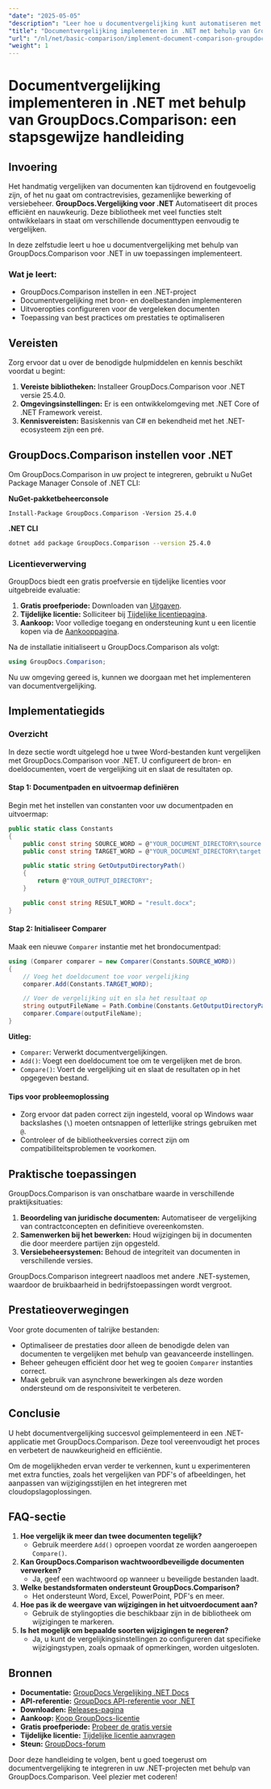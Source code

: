 ```yaml
---
"date": "2025-05-05"
"description": "Leer hoe u documentvergelijking kunt automatiseren met GroupDocs.Comparison voor .NET. Deze stapsgewijze handleiding helpt u bij het naadloos instellen, configureren en uitvoeren van vergelijkingen."
"title": "Documentvergelijking implementeren in .NET met behulp van GroupDocs.Comparison&#58; een stapsgewijze handleiding"
"url": "/nl/net/basic-comparison/implement-document-comparison-groupdocs-net/"
"weight": 1
---
```


# Documentvergelijking implementeren in .NET met behulp van GroupDocs.Comparison: een stapsgewijze handleiding

## Invoering

Het handmatig vergelijken van documenten kan tijdrovend en foutgevoelig zijn, of het nu gaat om contractrevisies, gezamenlijke bewerking of versiebeheer. **GroupDocs.Vergelijking voor .NET** Automatiseert dit proces efficiënt en nauwkeurig. Deze bibliotheek met veel functies stelt ontwikkelaars in staat om verschillende documenttypen eenvoudig te vergelijken.

In deze zelfstudie leert u hoe u documentvergelijking met behulp van GroupDocs.Comparison voor .NET in uw toepassingen implementeert.

### Wat je leert:
- GroupDocs.Comparison instellen in een .NET-project
- Documentvergelijking met bron- en doelbestanden implementeren
- Uitvoeropties configureren voor de vergeleken documenten
- Toepassing van best practices om prestaties te optimaliseren

## Vereisten

Zorg ervoor dat u over de benodigde hulpmiddelen en kennis beschikt voordat u begint:
1. **Vereiste bibliotheken:** Installeer GroupDocs.Comparison voor .NET versie 25.4.0.
2. **Omgevingsinstellingen:** Er is een ontwikkelomgeving met .NET Core of .NET Framework vereist.
3. **Kennisvereisten:** Basiskennis van C# en bekendheid met het .NET-ecosysteem zijn een pré.

## GroupDocs.Comparison instellen voor .NET

Om GroupDocs.Comparison in uw project te integreren, gebruikt u NuGet Package Manager Console of .NET CLI:

**NuGet-pakketbeheerconsole**
```plaintext
Install-Package GroupDocs.Comparison -Version 25.4.0
```

**.NET CLI**
```bash
dotnet add package GroupDocs.Comparison --version 25.4.0
```

### Licentieverwerving

GroupDocs biedt een gratis proefversie en tijdelijke licenties voor uitgebreide evaluatie:
1. **Gratis proefperiode:** Downloaden van [Uitgaven](https://releases.groupdocs.com/comparison/net/).
2. **Tijdelijke licentie:** Solliciteer bij [Tijdelijke licentiepagina](https://purchase.groupdocs.com/temporary-license/).
3. **Aankoop:** Voor volledige toegang en ondersteuning kunt u een licentie kopen via de [Aankooppagina](https://purchase.groupdocs.com/buy).

Na de installatie initialiseert u GroupDocs.Comparison als volgt:
```csharp
using GroupDocs.Comparison;
```

Nu uw omgeving gereed is, kunnen we doorgaan met het implementeren van documentvergelijking.

## Implementatiegids

### Overzicht
In deze sectie wordt uitgelegd hoe u twee Word-bestanden kunt vergelijken met GroupDocs.Comparison voor .NET. U configureert de bron- en doeldocumenten, voert de vergelijking uit en slaat de resultaten op.

#### Stap 1: Documentpaden en uitvoermap definiëren
Begin met het instellen van constanten voor uw documentpaden en uitvoermap:
```csharp
public static class Constants
{
    public const string SOURCE_WORD = @"YOUR_DOCUMENT_DIRECTORY\source.docx";
    public const string TARGET_WORD = @"YOUR_DOCUMENT_DIRECTORY\target.docx";

    public static string GetOutputDirectoryPath()
    {
        return @"YOUR_OUTPUT_DIRECTORY";
    }

    public const string RESULT_WORD = "result.docx";
}
```

#### Stap 2: Initialiseer Comparer
Maak een nieuwe `Comparer` instantie met het brondocumentpad:
```csharp
using (Comparer comparer = new Comparer(Constants.SOURCE_WORD))
{
    // Voeg het doeldocument toe voor vergelijking
    comparer.Add(Constants.TARGET_WORD);

    // Voer de vergelijking uit en sla het resultaat op
    string outputFileName = Path.Combine(Constants.GetOutputDirectoryPath(), Constants.RESULT_WORD);
    comparer.Compare(outputFileName);
}
```

**Uitleg:**
- `Comparer`: Verwerkt documentvergelijkingen.
- `Add()`: Voegt een doeldocument toe om te vergelijken met de bron.
- `Compare()`: Voert de vergelijking uit en slaat de resultaten op in het opgegeven bestand.

#### Tips voor probleemoplossing
- Zorg ervoor dat paden correct zijn ingesteld, vooral op Windows waar backslashes (`\`) moeten ontsnappen of letterlijke strings gebruiken met `@`.
- Controleer of de bibliotheekversies correct zijn om compatibiliteitsproblemen te voorkomen.

## Praktische toepassingen

GroupDocs.Comparison is van onschatbare waarde in verschillende praktijksituaties:
1. **Beoordeling van juridische documenten:** Automatiseer de vergelijking van contractconcepten en definitieve overeenkomsten.
2. **Samenwerken bij het bewerken:** Houd wijzigingen bij in documenten die door meerdere partijen zijn opgesteld.
3. **Versiebeheersystemen:** Behoud de integriteit van documenten in verschillende versies.

GroupDocs.Comparison integreert naadloos met andere .NET-systemen, waardoor de bruikbaarheid in bedrijfstoepassingen wordt vergroot.

## Prestatieoverwegingen

Voor grote documenten of talrijke bestanden:
- Optimaliseer de prestaties door alleen de benodigde delen van documenten te vergelijken met behulp van geavanceerde instellingen.
- Beheer geheugen efficiënt door het weg te gooien `Comparer` instanties correct.
- Maak gebruik van asynchrone bewerkingen als deze worden ondersteund om de responsiviteit te verbeteren.

## Conclusie

U hebt documentvergelijking succesvol geïmplementeerd in een .NET-applicatie met GroupDocs.Comparison. Deze tool vereenvoudigt het proces en verbetert de nauwkeurigheid en efficiëntie.

Om de mogelijkheden ervan verder te verkennen, kunt u experimenteren met extra functies, zoals het vergelijken van PDF's of afbeeldingen, het aanpassen van wijzigingsstijlen en het integreren met cloudopslagoplossingen.

## FAQ-sectie

1. **Hoe vergelijk ik meer dan twee documenten tegelijk?**
   - Gebruik meerdere `Add()` oproepen voordat ze worden aangeroepen `Compare()`.
2. **Kan GroupDocs.Comparison wachtwoordbeveiligde documenten verwerken?**
   - Ja, geef een wachtwoord op wanneer u beveiligde bestanden laadt.
3. **Welke bestandsformaten ondersteunt GroupDocs.Comparison?**
   - Het ondersteunt Word, Excel, PowerPoint, PDF's en meer.
4. **Hoe pas ik de weergave van wijzigingen in het uitvoerdocument aan?**
   - Gebruik de stylingopties die beschikbaar zijn in de bibliotheek om wijzigingen te markeren.
5. **Is het mogelijk om bepaalde soorten wijzigingen te negeren?**
   - Ja, u kunt de vergelijkingsinstellingen zo configureren dat specifieke wijzigingstypen, zoals opmaak of opmerkingen, worden uitgesloten.

## Bronnen
- **Documentatie:** [GroupDocs Vergelijking .NET Docs](https://docs.groupdocs.com/comparison/net/)
- **API-referentie:** [GroupDocs API-referentie voor .NET](https://reference.groupdocs.com/comparison/net/)
- **Downloaden:** [Releases-pagina](https://releases.groupdocs.com/comparison/net/)
- **Aankoop:** [Koop GroupDocs-licentie](https://purchase.groupdocs.com/buy)
- **Gratis proefperiode:** [Probeer de gratis versie](https://releases.groupdocs.com/comparison/net/)
- **Tijdelijke licentie:** [Tijdelijke licentie aanvragen](https://purchase.groupdocs.com/temporary-license/)
- **Steun:** [GroupDocs-forum](https://forum.groupdocs.com/c/comparison/)

Door deze handleiding te volgen, bent u goed toegerust om documentvergelijking te integreren in uw .NET-projecten met behulp van GroupDocs.Comparison. Veel plezier met coderen!